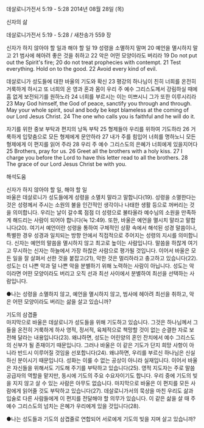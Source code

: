 데살로니가전서 5:19 - 5:28 
2014년 08월 28일 (목)

신자의 삶



데살로니가전서 5:19 - 5:28 / 새찬송가 559 장


신자가 하지 않아야 할 일과 해야 할 일
19 성령을 소멸하지 말며 20 예언을 멸시하지 말고 21 범사에 헤아려 좋은 것을 취하고 22 악은 어떤 모양이라도 버리라
19 Do not put out the Spirit's fire; 20 do not treat prophecies with contempt. 21 Test everything. Hold on to the good. 22 Avoid every kind of evil.   

데살로니가 성도들에 대한 바울의 기도와 확신
23 평강의 하나님이 친히 너희를 온전히 거룩하게 하시고 또 너희의 온 영과 혼과 몸이 우리 주 예수 그리스도께서 강림하실 때에 흠 없게 보전되기를 원하노라 24 너희를 부르시는 이는 미쁘시니 그가 또한 이루시리라
23 May God himself, the God of peace, sanctify you through and through. May your whole spirit, soul and body be kept blameless at the coming of our Lord Jesus Christ. 24 The one who calls you is faithful and he will do it.   

자기를 위한 중보 부탁과 편지의 낭독 부탁 
25 형제들아 우리를 위하여 기도하라 26 거룩하게 입맞춤으로 모든 형제에게 문안하라 27 내가 주를 힘입어 너희를 명하노니 모든 형제에게 이 편지를 읽어 주라 28 우리 주 예수 그리스도의 은혜가 너희에게 있을지어다
25 Brothers, pray for us. 26 Greet all the brothers with a holy kiss. 27 I charge you before the Lord to have this letter read to all the brothers. 28 The grace of our Lord Jesus Christ be with you.

해석도움





신자가 하지 않아야 할 일, 해야 할 일  
바울은 데살로니가 성도들에게 성령을 소멸치 말라고 말합니다(19). 성령을 소멸한다는 것은 성령께서 주시는 소원의 불을 인간적인 생각이나 나태한 생활 등으로 꺼버리는 것을 의미합니다. 우리는 날이 갈수록 점점 더 성령으로 불타올라 예수님의 소원을 만족하게 해드리는 사람이 되어야 합니다(눅 12:49). 또한, 바울은 예언을 멸시치 말라고 말합니다(20). 여기서 예언이란 성령을 통하여 구체적인 상황 속에서 해석된 성경 말씀이나, 특별한 경우 성경과 일치되는 방향 안에서 직접적으로 주어지는 성령의 지시를 의미합니다. 신자는 예언의 말씀을 멸시하지 않고 최고로 높이는 사람입니다. 말씀을 하찮게 여기고 무시하는 신자는 하늘에서 가장 하찮은 사람으로 평가될 것입니다. 이어서 바울은 모든 일을 잘 살펴서 선한 것을 붙잡고(21), 악한 것은 멀리하라고 충고하고 있습니다(22). 성도는 더 나쁜 악과 덜 나쁜 악을 분별하기 위해 노력하는 사람이 아닙니다. 성도는 악이라면 어떤 모양이라도 버리고 오직 선과 최선 사이에서 분별하여 최선을 선택하는 사람입니다. 

●나는 성령을 소멸하지 않고, 예언을 멸시하지 않고, 범사에 헤아려 최선을 취하고, 악은 어떤 모양이라도 버리는 삶을 살고 있습니까? 

기도의 삼겹줄  
마지막으로 바울은 데살로니가 성도들을 위해 기도하고 있습니다. 그것은 하나님께서 그들을 온전히 거룩하게 하사 영적, 정서적, 육체적으로 책망할 것이 없는 순결한 자로 보전해 달라는 내용입니다(23). 왜냐하면, 성도는 어린양의 혼인 잔치에서 예수 그리스도의 신부가 될 존재이기 때문입니다. 그러나 바울은 이 같은 기도가 단지 희망 사항이 아니라 반드시 이루어질 것임을 선포합니다(24). 왜냐하면, 우리를 부르신 하나님은 신실하신 분이시기 때문입니다. 성화는 이룰 수 없는 공상이 아니라 실재입니다. 이어서 바울은 자신들을 위해서도 기도해 주기를 부탁하고 있습니다(25). 영적 지도자는 주로 말씀 공급자의 역할을 맡지만, 동시에 기도의 주요 수요자이기도 합니다. 우리 중에 기도의 빚을 지지 않고 살 수 있는 사람은 아무도 없습니다. 마지막으로 바울은 이 편지를 모든 사람에게 읽어줄 것도 부탁하고 있습니다(27). 데살로니가서의 묵상을 마친 우리도 삶과 입술로 다른 사람들에게 이 편지를 전달해야 할 의무가 있습니다. 이 같은 삶을 살 때 주 예수 그리스도의 넘치는 은혜가 우리에게 있을 것입니다(28).    

●나는 성도들과 기도의 삼겹줄로 연합되어 서로에게 기도의 빚을 지며 살고 있습니까?